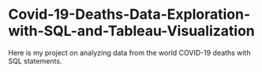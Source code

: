 # Covid-19-Deaths-Data-Exploration-with-SQL-and-Tableau-Visualization

Here is my project on analyzing data from the world COVID-19 deaths with SQL statements. 
